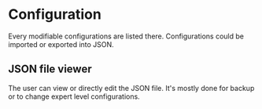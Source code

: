 # Configuration

Every modifiable configurations are listed there. 
Configurations could be imported or exported into JSON.

## JSON file viewer

The user can view or directly edit the JSON file. 
It's mostly done for backup or to change expert level configurations.

